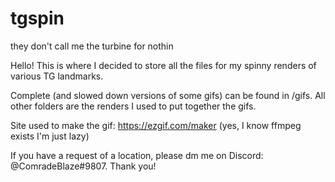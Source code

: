 # tgspin
they don't call me the turbine for nothin

Hello! This is where I decided to store all the files for my spinny renders of various TG landmarks.

Complete (and slowed down versions of some gifs) can be found in /gifs. All other folders are the renders I used to put together the gifs.

Site used to make the gif: https://ezgif.com/maker (yes, I know ffmpeg exists I'm just lazy)

If you have a request of a location, please dm me on Discord: @ComradeBlaze#9807. Thank you!
